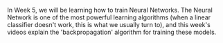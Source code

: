 In Week 5, we will be learning how to train Neural Networks. The Neural Network is one of the most powerful learning algorithms (when a linear classifier doesn't work, this is what we usually turn to), and this week's videos explain the 'backpropagation' algorithm for training these models.
